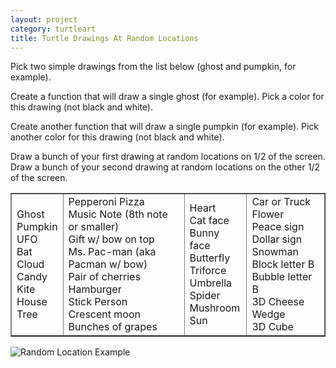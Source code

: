 ```yaml
---
layout: project
category: turtleart
title: Turtle Drawings At Random Locations
---
```

Pick two simple drawings from the list below (ghost and pumpkin, for example).

Create a function that will draw a single ghost (for example). Pick a color for this drawing (not black and white).

Create another function that will draw a single pumpkin (for example). Pick another color for this drawing (not black and white).

Draw a bunch of your first drawing at random locations on 1/2 of the screen. Draw a bunch of your second drawing at random locations on the other 1/2 of the screen.

<table style="border-collapse: collapse; width: 100%;" border="1">
<tbody>
<tr>
<td>
Ghost<br>Pumpkin<br>UFO<br>Bat<br>Cloud<br>Candy<br>Kite<br>House<br>Tree
</td>
<td>
Pepperoni Pizza<br>Music Note (8th note or smaller)<br>Gift w/ bow on top<br>Ms. Pac-man (aka Pacman w/ bow)<br>Pair of cherries<br>Hamburger<br>Stick Person<br>Crescent moon<br>Bunches of grapes
</td>
<td>
Heart<br>Cat face<br>Bunny face<br>Butterfly<br>Triforce<br>Umbrella<br>Spider<br>Mushroom<br>Sun
</td>
<td>
Car or Truck<br>Flower<br>Peace sign<br>Dollar sign<br>Snowman<br>Block letter B<br>Bubble letter B<br>3D Cheese Wedge<br>3D Cube
</td>
</tr>
</tbody>
</table>

![Random Location Example](/apcsp/turtleart/randlocations11.jpg)
